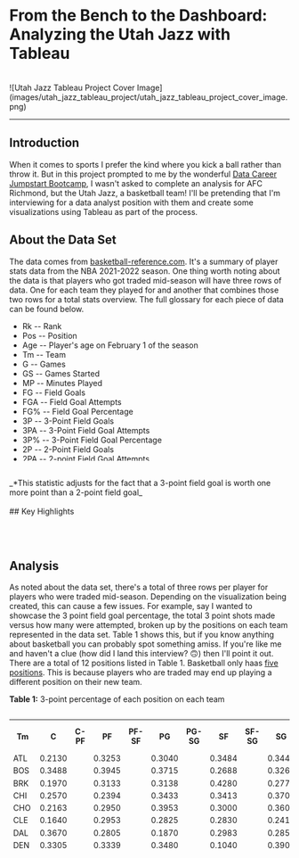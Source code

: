 <!--
---
title:
author: Gregory Santoro
date: 2023-05-30
---
-->
# From the Bench to the Dashboard: Analyzing the Utah Jazz with Tableau
<br>
![Utah Jazz Tableau Project Cover Image](images/utah_jazz_tableau_project/utah_jazz_tableau_project_cover_image.png)

---

## Introduction

When it comes to sports I prefer the kind where you kick a ball rather than throw it. But in this project prompted to me by the wonderful [Data Career Jumpstart Bootcamp](https://www.datacareerjumpstart.com/), I wasn't asked to complete an analysis for AFC Richmond, but the Utah Jazz, a basketball team! I'll be pretending that I'm interviewing for a data analyst position with them and create some visualizations using Tableau as part of the process.
<br>
## About the Data Set

The data comes from [basketball-reference.com](https://www.basketball-reference.com/leagues/NBA_2022_totals.html). It's a summary of player stats data from the NBA 2021-2022 season. One thing worth noting about the data is that players who got traded mid-season will have three rows of data.  One for each team they played for and another that combines those two rows for a total stats overview. The full glossary for each piece of data can be found below.
<br>
<ul style="height: 250px; overflow-y: scroll;">
  <li>Rk -- Rank</li>
  <li>Pos -- Position</li>
  <li>Age -- Player's age on February 1 of the season</li>
  <li>Tm -- Team</li>
  <li>G -- Games</li>
  <li>GS -- Games Started</li>
  <li>MP -- Minutes Played</li>
  <li>FG -- Field Goals</li>
  <li>FGA -- Field Goal Attempts</li>
  <li>FG% -- Field Goal Percentage</li>
  <li>3P -- 3-Point Field Goals</li>
  <li>3PA -- 3-Point Field Goal Attempts</li>
  <li>3P% -- 3-Point Field Goal Percentage</li>
  <li>2P -- 2-Point Field Goals</li>
  <li>2PA -- 2-point Field Goal Attempts</li>
  <li>2P% -- 2-Point Field Goal Percentage</li>
  <li>eFG% -- Effective Field Goal Percentage*</li>
  <li>FT -- Free Throws</li>
  <li>FTA -- Free Throw Attempts</li>
  <li>FT% -- Free Throw Percentage</li>
  <li>ORB -- Offensive Rebounds</li>
  <li>DRB -- Defensive Rebounds</li>
  <li>TRB -- Total Rebounds</li>
  <li>AST -- Assists</li>
  <li>STL -- Steals</li>
  <li>BLK -- Blocks</li>
  <li>TOV -- Turnovers</li>
  <li>PF -- Personal Fouls</li>
  <li>PTS -- Points</li>
</ul>
<br>
_*This statistic adjusts for the fact that a 3-point field goal is worth one more point than a 2-point field goal_
<br><br>
## Key Highlights


<br><br>
## Analysis

As noted about the data set, there's a total of three rows per player for players who were traded mid-season. Depending on the visualization being created, this can cause a few issues.  For example, say I wanted to showcase the 3 point field goal percentage, the total 3 point shots made versus how many were attempted, broken up by the positions on each team represented in the data set. Table 1 shows this, but if you know anything about basketball you can probably spot something amiss. If you're like me and haven't a clue (how did I land this interview? &#128579;) then I'll point it out. There are a total of 12 positions listed in Table 1. Basketball only haas [five positions](https://jr.nba.com/basketball-positions/). This is because players who are traded may end up playing a different position on their new team.


**Table 1:** 3-point percentage of each position on each team
<div style="height: 250px; overflow: scroll;">
  <table style="width: 100%;">
      <tr>
        <th>Tm</th>
        <th>C</th>
        <th>C-PF</th>
        <th>PF</th>
        <th>PF-SF</th>
        <th>PG</th>
        <th>PG-SG</th>
        <th>SF</th>
        <th>SF-SG</th>
        <th>SG</th>
        <th>SG-PG</th>
        <th>SG-PG-SF</th>
        <th>SG-SF</th>
      </tr>
      <tr>
        <td>ATL</td>
        <td>0.2130</td>
        <td></td>
        <td>0.3253</td>
        <td></td>
        <td>0.3040</td>
        <td></td>
        <td>0.3484</td>
        <td></td>
        <td>0.3445</td>
        <td></td>
        <td></td>
        <td></td>
      </tr>
      <tr>
        <td>BOS</td>
        <td>0.3488</td>
        <td></td>
        <td>0.3945</td>
        <td></td>
        <td>0.3715</td>
        <td></td>
        <td>0.2688</td>
        <td></td>
        <td>0.3260</td>
        <td></td>
        <td></td>
        <td></td>
      </tr>
      <tr>
        <td>BRK</td>
        <td>0.1970</td>
        <td></td>
        <td>0.3133</td>
        <td></td>
        <td>0.3138</td>
        <td></td>
        <td>0.4280</td>
        <td></td>
        <td>0.2776</td>
        <td></td>
        <td></td>
        <td></td>
      </tr>
      <tr>
        <td>CHI</td>
        <td>0.2570</td>
        <td></td>
        <td>0.2394</td>
        <td></td>
        <td>0.3433</td>
        <td></td>
        <td>0.3413</td>
        <td></td>
        <td>0.3708</td>
        <td></td>
        <td></td>
        <td></td>
      </tr>
      <tr>
        <td>CHO</td>
        <td>0.2163</td>
        <td></td>
        <td>0.2950</td>
        <td></td>
        <td>0.3953</td>
        <td></td>
        <td>0.3000</td>
        <td></td>
        <td>0.3605</td>
        <td></td>
        <td></td>
        <td></td>
      </tr>
      <tr>
        <td>CLE</td>
        <td>0.1640</td>
        <td></td>
        <td>0.2953</td>
        <td></td>
        <td>0.2825</td>
        <td></td>
        <td>0.2830</td>
        <td></td>
        <td>0.2415</td>
        <td></td>
        <td></td>
        <td></td>
      </tr>
      <tr>
        <td>DAL</td>
        <td>0.3670</td>
        <td></td>
        <td>0.2805</td>
        <td></td>
        <td>0.1870</td>
        <td></td>
        <td>0.2983</td>
        <td></td>
        <td>0.2857</td>
        <td></td>
        <td></td>
        <td></td>
      </tr>
      <tr>
        <td>DEN</td>
        <td>0.3305</td>
        <td></td>
        <td>0.3339</td>
        <td></td>
        <td>0.3480</td>
        <td></td>
        <td>0.1040</td>
        <td></td>
        <td>0.3908</td>
        <td></td>
        <td></td>
        <td></td>
      </tr>
      <tr>
        <td>DET</td>
        <td>0.2473</td>
        <td></td>
        <td>0.3053</td>
        <td></td>
        <td>0.2614</td>
        <td></td>
        <td>0.3333</td>
        <td></td>
        <td>0.2643</td>
        <td></td>
        <td></td>
        <td></td>
      </tr>
      <tr>
        <td>GSW</td>
        <td>0.1810</td>
        <td></td>
        <td>0.3330</td>
        <td></td>
        <td>0.2337</td>
        <td></td>
        <td>0.3203</td>
        <td></td>
        <td>0.3347</td>
        <td></td>
        <td></td>
        <td></td>
      </tr>
      <tr>
        <td>HOU</td>
        <td>0.2323</td>
        <td></td>
        <td>0.2810</td>
        <td></td>
        <td>0.3697</td>
        <td></td>
        <td>0.3190</td>
        <td></td>
        <td>0.3364</td>
        <td></td>
        <td></td>
        <td></td>
      </tr>
      <tr>
        <td>IND</td>
        <td>0.3113</td>
        <td></td>
        <td>0.3377</td>
        <td></td>
        <td>0.3219</td>
        <td></td>
        <td>0.3227</td>
        <td></td>
        <td>0.3053</td>
        <td></td>
        <td></td>
        <td></td>
      </tr>
      <tr>
        <td>LAC</td>
        <td>0.4270</td>
        <td></td>
        <td>0.3696</td>
        <td></td>
        <td>0.3130</td>
        <td></td>
        <td>0.4700</td>
        <td></td>
        <td>0.3646</td>
        <td></td>
        <td></td>
        <td></td>
      </tr>
      <tr>
        <td>LAL</td>
        <td>0.2695</td>
        <td></td>
        <td>0.3625</td>
        <td></td>
        <td>0.2436</td>
        <td></td>
        <td>0.2110</td>
        <td></td>
        <td>0.3341</td>
        <td></td>
        <td></td>
        <td></td>
      </tr>
      <tr>
        <td>MEM</td>
        <td>0.1570</td>
        <td></td>
        <td>0.2410</td>
        <td></td>
        <td>0.3670</td>
        <td></td>
        <td>0.2390</td>
        <td></td>
        <td>0.2644</td>
        <td></td>
        <td></td>
        <td></td>
      </tr>
      <tr>
        <td>MIA</td>
        <td>0.1863</td>
        <td></td>
        <td>0.3647</td>
        <td></td>
        <td>0.4223</td>
        <td></td>
        <td>0.3443</td>
        <td></td>
        <td>0.3813</td>
        <td></td>
        <td></td>
        <td></td>
      </tr>
      <tr>
        <td>MIL</td>
        <td>0.3433</td>
        <td></td>
        <td>0.3210</td>
        <td></td>
        <td>0.3019</td>
        <td></td>
        <td>0.3518</td>
        <td></td>
        <td>0.4062</td>
        <td></td>
        <td></td>
        <td></td>
      </tr>
      <tr>
        <td>MIN</td>
        <td>0.3765</td>
        <td></td>
        <td>0.2860</td>
        <td></td>
        <td>0.3753</td>
        <td></td>
        <td>0.2535</td>
        <td></td>
        <td>0.3565</td>
        <td></td>
        <td></td>
        <td></td>
      </tr>
      <tr>
        <td>NOP</td>
        <td>0.3483</td>
        <td></td>
        <td>0.4123</td>
        <td></td>
        <td>0.3183</td>
        <td></td>
        <td>0.2273</td>
        <td></td>
        <td>0.3083</td>
        <td></td>
        <td></td>
        <td></td>
      </tr>
      <tr>
        <td>NYK</td>
        <td>0.2460</td>
        <td></td>
        <td>0.3880</td>
        <td></td>
        <td>0.3963</td>
        <td></td>
        <td>0.2040</td>
        <td></td>
        <td>0.2945</td>
        <td></td>
        <td></td>
        <td></td>
      </tr>
      <tr>
        <td>OKC</td>
        <td>0.3213</td>
        <td></td>
        <td>0.3540</td>
        <td></td>
        <td>0.2956</td>
        <td></td>
        <td>0.2923</td>
        <td></td>
        <td>0.2868</td>
        <td></td>
        <td></td>
        <td></td>
      </tr>
      <tr>
        <td>ORL</td>
        <td>0.2385</td>
        <td></td>
        <td>0.2395</td>
        <td></td>
        <td>0.3125</td>
        <td></td>
        <td>0.3900</td>
        <td></td>
        <td>0.2300</td>
        <td></td>
        <td></td>
        <td></td>
      </tr>
      <tr>
        <td>PHI</td>
        <td>0.3100</td>
        <td></td>
        <td>0.4167</td>
        <td></td>
        <td>0.3057</td>
        <td></td>
        <td>0.2977</td>
        <td></td>
        <td>0.3073</td>
        <td></td>
        <td></td>
        <td></td>
      </tr>
      <tr>
        <td>PHO</td>
        <td>0.2890</td>
        <td></td>
        <td>0.3750</td>
        <td></td>
        <td>0.2175</td>
        <td></td>
        <td>0.3760</td>
        <td></td>
        <td>0.2677</td>
        <td></td>
        <td></td>
        <td></td>
      </tr>
      <tr>
        <td>POR</td>
        <td>0.3435</td>
        <td></td>
        <td>0.3770</td>
        <td></td>
        <td>0.3548</td>
        <td></td>
        <td>0.3125</td>
        <td></td>
        <td>0.3704</td>
        <td></td>
        <td></td>
        <td></td>
      </tr>
      <tr>
        <td>SAC</td>
        <td>0.3153</td>
        <td></td>
        <td>0.2500</td>
        <td></td>
        <td>0.3604</td>
        <td></td>
        <td>0.2605</td>
        <td></td>
        <td>0.3775</td>
        <td></td>
        <td></td>
        <td></td>
      </tr>
      <tr>
        <td>SAS</td>
        <td>0.2567</td>
        <td></td>
        <td>0.3327</td>
        <td></td>
        <td>0.3233</td>
        <td></td>
        <td>0.3030</td>
        <td></td>
        <td>0.2453</td>
        <td></td>
        <td></td>
        <td></td>
      </tr>
      <tr>
        <td>TOR</td>
        <td>0.2600</td>
        <td></td>
        <td>0.3135</td>
        <td></td>
        <td>0.2530</td>
        <td></td>
        <td>0.4160</td>
        <td></td>
        <td>0.2550</td>
        <td></td>
        <td></td>
        <td></td>
      </tr>
      <tr>
        <td>UTA</td>
        <td>0.3615</td>
        <td></td>
        <td>0.3440</td>
        <td></td>
        <td>0.3165</td>
        <td></td>
        <td>0.2450</td>
        <td></td>
        <td>0.3985</td>
        <td></td>
        <td></td>
        <td></td>
      </tr>
      <tr>
        <td>WAS</td>
        <td>0.3213</td>
        <td></td>
        <td>0.3610</td>
        <td></td>
        <td>0.2807</td>
        <td></td>
        <td>0.2823</td>
        <td></td>
        <td>0.3296</td>
        <td></td>
        <td></td>
        <td></td>
      </tr>
    </table>
</div>
